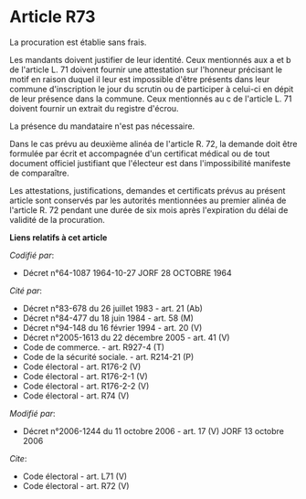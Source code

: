 # Article R73

La procuration est établie sans frais. 

Les mandants doivent justifier de leur identité. Ceux mentionnés aux a et b de l'article L. 71 doivent fournir une
attestation sur l'honneur précisant le motif en raison duquel il leur est impossible d'être présents dans leur commune
d'inscription le jour du scrutin ou de participer à celui-ci en dépit de leur présence dans la commune. Ceux mentionnés au c
de l'article L. 71 doivent fournir un extrait du registre d'écrou. 

La présence du mandataire n'est pas nécessaire. 

Dans le cas prévu au deuxième alinéa de l'article R. 72, la demande doit être formulée par écrit et accompagnée d'un
certificat médical ou de tout document officiel justifiant que l'électeur est dans l'impossibilité manifeste de comparaître. 

Les attestations, justifications, demandes et certificats prévus au présent article sont conservés par les autorités
mentionnées au premier alinéa de l'article R. 72 pendant une durée de six mois après l'expiration du délai de validité de la
procuration.

**Liens relatifs à cet article**

_Codifié par_:

  - Décret n°64-1087 1964-10-27 JORF 28 OCTOBRE 1964

_Cité par_:

  - Décret n°83-678 du 26 juillet 1983 - art. 21 (Ab)
  - Décret n°84-477 du 18 juin 1984 - art. 58 (M)
  - Décret n°94-148 du 16 février 1994 - art. 20 (V)
  - Décret n°2005-1613 du 22 décembre 2005 - art. 41 (V)
  - Code de commerce. - art. R927-4 (T)
  - Code de la sécurité sociale. - art. R214-21 (P)
  - Code électoral - art. R176-2 (V)
  - Code électoral - art. R176-2-1 (V)
  - Code électoral - art. R176-2-2 (V)
  - Code électoral - art. R74 (V)

_Modifié par_:

  - Décret n°2006-1244 du 11 octobre 2006 - art. 17 (V) JORF 13 octobre 2006

_Cite_:

  - Code électoral - art. L71 (V)
  - Code électoral - art. R72 (V)

